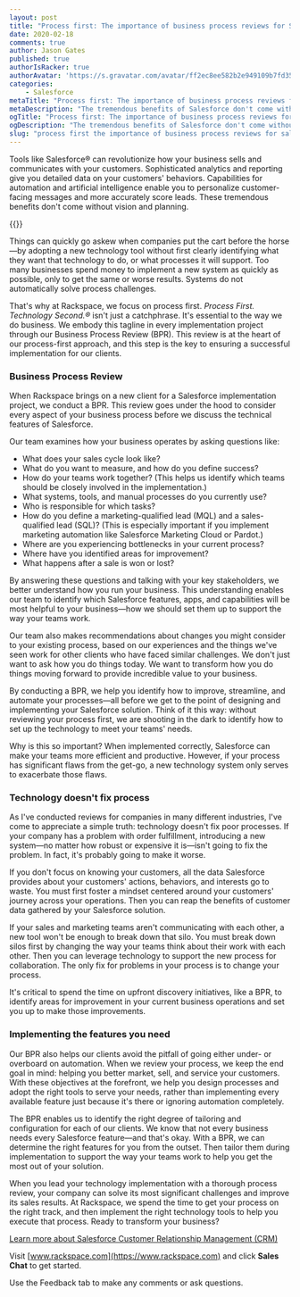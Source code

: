 ```yaml
---
layout: post
title: "Process first: The importance of business process reviews for Salesforce implementation"
date: 2020-02-18
comments: true
author: Jason Gates
published: true
authorIsRacker: true
authorAvatar: 'https://s.gravatar.com/avatar/ff2ec8ee582b2e949109b7fd353734f2'
categories:
    - Salesforce
metaTitle: "Process first: The importance of business process reviews for Salesforce implementation"
metaDescription: "The tremendous benefits of Salesforce don't come without vision and planning."
ogTitle: "Process first: The importance of business process reviews for Salesforce implementation"
ogDescription: "The tremendous benefits of Salesforce don't come without vision and planning."
slug: "process first the importance of business process reviews for salesforce implementation"
---
```


Tools like Salesforce&reg; can revolutionize how your business sells and
communicates with your customers. Sophisticated analytics and reporting give
you detailed data on your customers' behaviors. Capabilities for automation and
artificial intelligence enable you to personalize customer-facing messages and
more accurately score leads. These tremendous benefits don't come without vision
and planning.

<!--more-->

{{<image src="Picture1.png" title="" alt="">}}

Things can quickly go askew when companies put the cart before the
horse&mdash;by adopting a new technology tool without first clearly identifying
what they want that technology to do, or what processes it will support. Too
many businesses spend money to implement a new system as quickly as possible,
only to get the same or worse results. Systems do not automatically solve process
challenges.

That's why at Rackspace, we focus on process first. *Process First. Technology Second.&reg;*
isn't just a catchphrase. It's essential to the way we do business. We embody
this tagline in every implementation project through our Business Process Review
(BPR). This review is at the heart of our process-first approach, and this step
is the key to ensuring a successful implementation for our clients.

### Business Process Review

When Rackspace brings on a new client for a Salesforce implementation project,
we conduct a BPR. This review goes under the hood to consider every aspect of
your business process before we discuss the technical features of Salesforce.

Our team examines how your business operates by asking questions like:

- What does your sales cycle look like?
- What do you want to measure, and how do you define success?
- How do your teams work together? (This helps us identify which teams should
  be closely involved in the implementation.)
- What systems, tools, and manual processes do you currently use?
- Who is responsible for which tasks?
- How do you define a marketing-qualified lead (MQL) and a sales-qualified lead
  (SQL)? (This is especially important if you implement marketing
  automation like Salesforce Marketing Cloud or Pardot.)
- Where are you experiencing bottlenecks in your current process?
- Where have you identified areas for improvement?
- What happens after a sale is won or lost?

By answering these questions and talking with your key stakeholders, we better
understand how you run your business. This understanding enables our team to
identify which Salesforce features, apps, and capabilities will be most
helpful to your business&mdash;how we should set them up to support the way
your teams work.

Our team also makes recommendations about changes you might
consider to your existing process, based on our experiences and the things we've
seen work for other clients who have faced similar challenges. We don't just
want to ask how you do things today. We want to transform how you do things
moving forward to provide incredible value to your business.

By conducting a BPR, we help you identify how to improve, streamline, and
automate your processes&mdash;all before we get to the point of designing and
implementing your Salesforce solution. Think of it this way: without reviewing
your process first, we are shooting in the dark to identify how to set up the
technology to meet your teams' needs.

Why is this so important? When implemented correctly, Salesforce can make your
teams more efficient and productive. However, if your process has significant
flaws from the get-go, a new technology system only serves to exacerbate
those flaws.

### Technology doesn't fix process

As I've conducted reviews for companies in many different industries, I've come
to appreciate a simple truth: technology doesn't fix poor processes. If your
company has a problem with order fulfillment, introducing a new system&mdash;no
matter how robust or expensive it is&mdash;isn't going to fix the problem. In
fact, it's probably going to make it worse.

If you don't focus on knowing your customers, all the data Salesforce provides
about your customers' actions, behaviors, and interests go to waste. You
must first foster a mindset centered around your customers' journey across your
operations. Then you can reap the benefits of customer data gathered by your
Salesforce solution.

If your sales and marketing teams aren't communicating with each other, a new
tool won't be enough to break down that silo. You must break down silos first
by changing the way your teams think about their work with each other. Then
you can leverage technology to support the new process for collaboration. The only fix
for problems in your process is to change your process.

It's critical to spend the time on upfront discovery initiatives, like a BPR, to
identify areas for improvement in your current business operations and set you
up to make those improvements.

### Implementing the features you need

Our BPR also helps our clients avoid the pitfall of going either under- or
overboard on automation. When we review your process, we keep the end goal in
mind: helping you better market, sell, and service your customers. With these
objectives at the forefront, we help you design processes and adopt the right
tools to serve your needs, rather than implementing every available feature just
because it's there or ignoring automation completely.

The BPR enables us to identify the right degree of tailoring and configuration
for each of our clients. We know that not every business needs every Salesforce
feature&mdash;and that's okay. With a BPR, we can determine the right features
for you from the outset. Then tailor them during implementation to support the way
your teams work to help you get the most out of your solution.

When you lead your technology implementation with a thorough process review,
your company can solve its most significant challenges and improve its sales
results. At Rackspace, we spend the time to get your process on the right
track, and then implement the right technology tools to help you execute that
process. Ready to transform your business?

<a class="cta purple" id="cta" href="https://www.rackspace.com/salesforce">Learn more about Salesforce Customer Relationship Management (CRM)</a>

Visit [www.rackspace.com](https://www.rackspace.com) and click **Sales Chat**
to get started.

Use the Feedback tab to make any comments or ask questions.
